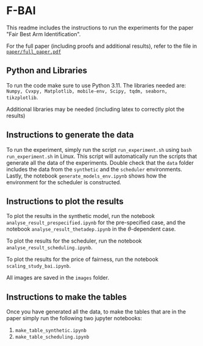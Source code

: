 # F-BAI

This readme includes the instructions to run the experiments for the paper "Fair Best Arm Identification".

For the full paper (including proofs and additional results), refer to the file in [`paper/full_paper.pdf`](https://github.com/rssalessio/fair-best-arm-identification/blob/main/paper/full_paper.pdf)

## Python and Libraries

To run the code make sure to use Python 3.11. The libraries needed are:
`Numpy, Cvxpy, Matplotlib, mobile-env, Scipy, tqdm, seaborn, tikzplotlib`.

Additional libraries may be needed (including latex to correctly plot the results)

## Instructions to generate the data

To run the experiment, simply run the script `run_experiment.sh` using `bash run_experiment.sh` in Linux. This script will automatically run the scripts that generate all the data
of the experiments. Double check that the `data` folder includes the data from the `synthetic`  and the `scheduler` environments. Lastly, the notebook `generate_models_env.ipynb` shows how the
environment for the scheduler is constructed.

## Instructions to plot the results

To plot the results in the synthetic model, run the notebook `analyse_result_prespecified.ipynb` for the pre-specified case, and the notebook `analyse_result_thetadep.ipynb` in the $\theta$-dependent case.

To plot the results for the scheduler, run the notebook `analyse_result_scheduling.ipynb`.

To plot the results for the price of fairness, run the notebook `scaling_study_bai.ipynb`.

All images are saved in the `images` folder.

## Instructions to make the tables

Once you have generated all the data, to make the tables that are in the paper simply run the following two jupyter notebooks:

1. `make_table_synthetic.ipynb`
2. `make_table_scheduling.ipynb`
